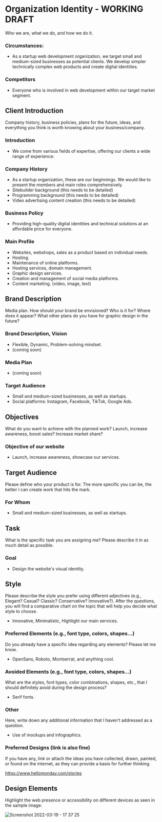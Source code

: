 # Organization Identity - WORKING DRAFT

Who we are, what we do, and how we do it.

### Circumstances:

  * As a startup web development organization, we target small and medium-sized businesses as potential clients. We develop simpler technically complex web products and create digital identities.

### Competitors

  * Everyone who is involved in web development within our target market segment.

## Client Introduction
Company history, business policies, plans for the future, ideas, and everything you think is worth knowing about your business/company.

### Introduction

  * We come from various fields of expertise, offering our clients a wide range of experience:

### Company History

  * As a startup organization, these are our beginnings. We would like to present the members and main roles comprehensively. 
  * Sitebuilder background (this needs to be detailed)
  * Programming background (this needs to be detailed)
  * Video advertising content creation (this needs to be detailed)

### Business Policy

  * Providing high-quality digital identities and technical solutions at an affordable price for everyone.

### Main Profile

  * Websites, webshops, sales as a product based on individual needs.
  * Hosting.
  * Maintenance of online platforms. 
  * Hosting services, domain management.
  * Graphic design services. 
  * Creation and management of social media platforms.
  * Content marketing. (video, image, text)
  
## Brand Description

Media plan. How should your brand be envisioned? Who is it for? Where does it appear? What other plans do you have for graphic design in the future?

### Brand Description, Vision

  * Flexible, Dynamic, Problem-solving mindset. 
  * (coming soon)

### Media Plan
  * (coming soon)

### Target Audience

  * Small and medium-sized businesses, as well as startups.
  * Social platforms: Instagram, Facebook, TikTok, Google Ads.

## Objectives

What do you want to achieve with the planned work? Launch, increase awareness, boost sales? Increase market share?

### Objective of our website
  * Launch, increase awareness, showcase our services.

## Target Audience

Please define who your product is for. The more specific you can be, the better I can create work that hits the mark.

### For Whom

  * Small and medium-sized businesses, as well as startups.

## Task

What is the specific task you are assigning me? Please describe it in as much detail as possible.

### Goal

  * Design the website's visual identity.

## Style

Please describe the style you prefer using different adjectives (e.g., Elegant? Casual? Classic? Conservative? Innovative?). After the questions, you will find a comparative chart on the topic that will help you decide what style to choose.

  * Innovative, Minimalistic, Highlight our main services.

### Preferred Elements (e.g., font type, colors, shapes...)

Do you already have a specific idea regarding any elements? Please let me know.

  * OpenSans, Roboto, Montserrat, and anything cool.

### Avoided Elements (e.g., font type, colors, shapes...)

What are the styles, font types, color combinations, shapes, etc., that I should definitely avoid during the design process?

  * Serif fonts.

### Other

Here, write down any additional information that I haven't addressed as a question.

* Use of mockups and infographics.

### Preferred Designs (link is also fine)
If you have any, link or attach the ideas you have collected, drawn, painted, or found on the internet, as they can provide a basis for further thinking.

https://www.hellomonday.com/stories

## Design Elements

Highlight the web presence or accessibility on different devices as seen in the sample image:

![Screenshot 2022-03-19 - 17 37 25](https://user-images.githubusercontent.com/8149214/162020528-9e14bc3b-1c80-4f6a-ba25-e4cade30556f.png)
